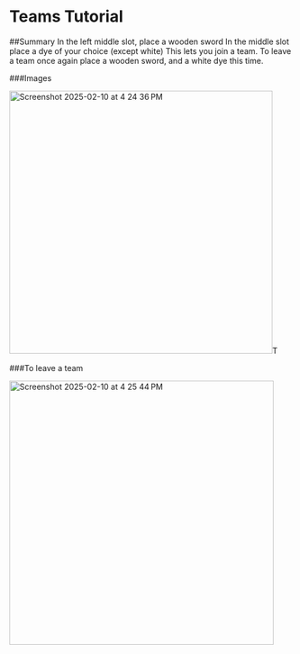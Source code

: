 
# Teams Tutorial

##Summary
In the left middle slot, place a wooden sword
In the middle slot place a dye of your choice (except white)
This lets you join a team.
To leave a team once again place a wooden sword, and a white dye this time.

###Images


<img width="467" alt="Screenshot 2025-02-10 at 4 24 36 PM" src="https://github.com/user-attachments/assets/6932d884-900c-424f-b318-070c643a9f47" />T



###To leave a team

<img width="469" alt="Screenshot 2025-02-10 at 4 25 44 PM" src="https://github.com/user-attachments/assets/a747c90c-d476-4840-9898-1f5ce75ef5ef" />







